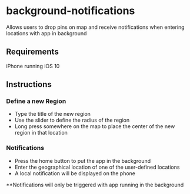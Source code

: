 # background-notifications
Allows users to drop pins on map and receive notifications when entering locations with app in background

## Requirements
iPhone running iOS 10

## Instructions

### Define a new Region
- Type the title of the new region
- Use the slider to define the radius of the region
- Long press somewhere on the map to place the center of the new region in that location

### Notifications
- Press the home button to put the app in the background
- Enter the geographical location of one of the user-defined locations
- A local notification will be displayed on the phone

**Notifications will only be triggered with app running in the background
